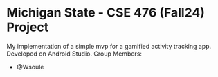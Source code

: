 # Michigan State - CSE 476 (Fall24) Project
My implementation of a simple mvp for a gamified activity tracking app. Developed on Android Studio.
Group Members:
- @Wsoule

